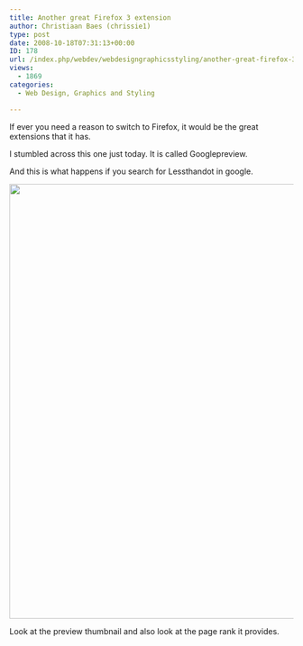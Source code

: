 ```yaml
---
title: Another great Firefox 3 extension
author: Christiaan Baes (chrissie1)
type: post
date: 2008-10-18T07:31:13+00:00
ID: 178
url: /index.php/webdev/webdesigngraphicsstyling/another-great-firefox-3-extension/
views:
  - 1869
categories:
  - Web Design, Graphics and Styling

---
```

If ever you need a reason to switch to Firefox, it would be the great extensions that it has.

I stumbled across this one just today. It is called Googlepreview.

And this is what happens if you search for Lessthandot in google.

<div class="image_block">
  <img src="/wp-content/uploads/blogs/WebDev/googlepreview.jpg" alt="" title="" width="747" height="772" />
</div>

Look at the preview thumbnail and also look at the page rank it provides.